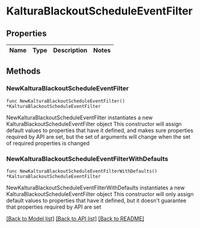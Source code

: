 # KalturaBlackoutScheduleEventFilter

## Properties

Name | Type | Description | Notes
------------ | ------------- | ------------- | -------------

## Methods

### NewKalturaBlackoutScheduleEventFilter

`func NewKalturaBlackoutScheduleEventFilter() *KalturaBlackoutScheduleEventFilter`

NewKalturaBlackoutScheduleEventFilter instantiates a new KalturaBlackoutScheduleEventFilter object
This constructor will assign default values to properties that have it defined,
and makes sure properties required by API are set, but the set of arguments
will change when the set of required properties is changed

### NewKalturaBlackoutScheduleEventFilterWithDefaults

`func NewKalturaBlackoutScheduleEventFilterWithDefaults() *KalturaBlackoutScheduleEventFilter`

NewKalturaBlackoutScheduleEventFilterWithDefaults instantiates a new KalturaBlackoutScheduleEventFilter object
This constructor will only assign default values to properties that have it defined,
but it doesn't guarantee that properties required by API are set


[[Back to Model list]](../README.md#documentation-for-models) [[Back to API list]](../README.md#documentation-for-api-endpoints) [[Back to README]](../README.md)


